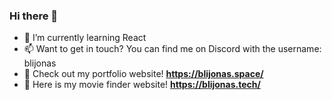 ### Hi there 👋

- 🌱 I’m currently learning React
- 📫 Want to get in touch? You can find me on Discord with the username: blijonas
- 📄 Check out my portfolio website! **https://blijonas.space/**
- 🎥 Here is my movie finder website! **https://blijonas.tech/**

<!--
**Balionelis/Balionelis** is a ✨ _special_ ✨ repository because its `README.md` (this file) appears on your GitHub profile.

Here are some ideas to get you started:

- 🔭 I’m currently working on ...
- 🌱 I’m currently learning ...
- 👯 I’m looking to collaborate on ...
- 🤔 I’m looking for help with ...
- 💬 Ask me about ...
- 📫 How to reach me: ...
- 😄 Pronouns: ...
- ⚡ Fun fact: ...
-->

